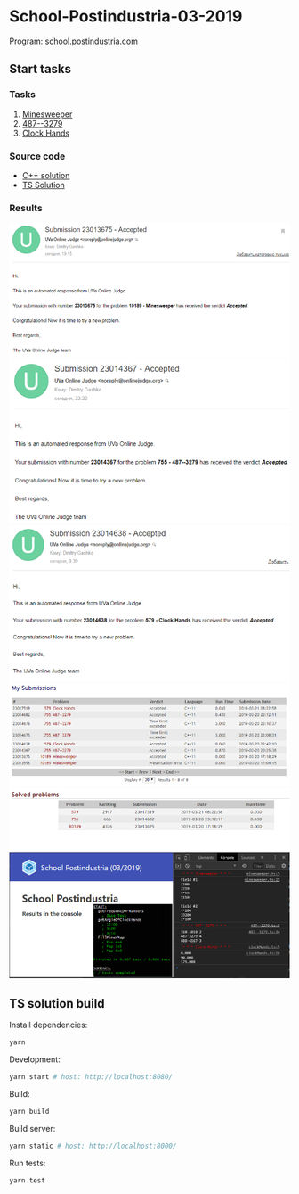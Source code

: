 # School-Postindustria-03-2019

Program: [school.postindustria.com](https://school.postindustria.com/)

## Start tasks

### Tasks

1. [Minesweeper](https://uva.onlinejudge.org/index.php?option=com_onlinejudge&Itemid=8&category=13&page=show_problem&problem=1130)
1. [487--3279](https://uva.onlinejudge.org/index.php?option=com_onlinejudge&Itemid=8&page=show_problem&problem=696)
1. [Clock Hands](https://uva.onlinejudge.org/index.php?option=com_onlinejudge&Itemid=8&page=show_problem&problem=520)

### Source code

- [C++ solution](./other/report/cppSolution)
- [TS Solution](./src/pages/index/scripts/)

### Results

![487--3279](./other/report/img/minesweeper.png)
![487--3279](./other/report/img/487--3279.png)
![Clock Hands](./other/report/img/clock-hands.png)
![My Submissions](./other/report/img/my-submissions.png)
![Solved Problems](./other/report/img/solved-problems.png)
![Solved Problems](./other/report/img/typescript-results.png)

## TS solution build

Install dependencies:

```bash
yarn
```

Development:

```bash
yarn start # host: http://localhost:8080/
```

Build:

```bash
yarn build
```

Build server:

```bash
yarn static # host: http://localhost:8000/
```

Run tests:

```bash
yarn test
```